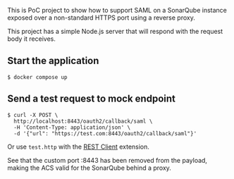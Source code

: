 This is PoC project to show how to support SAML on a SonarQube instance exposed over a non-standard HTTPS port using a reverse proxy.

This project has a simple Node.js server that will respond with the request body it receives.

## Start the application

```
$ docker compose up
```

## Send a test request to mock endpoint

```
$ curl -X POST \
  http://localhost:8443/oauth2/callback/saml \
  -H 'Content-Type: application/json' \
  -d '{"url": "https://test.com:8443/oauth2/callback/saml"}'
```

Or use `test.http` with the [REST Client](https://marketplace.visualstudio.com/items?itemName=humao.rest-client) extension.

See that the custom port :8443 has been removed from the payload, making the ACS valid for the SonarQube behind a proxy.